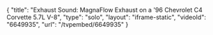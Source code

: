 {
    "title": "Exhaust Sound: MagnaFlow Exhaust on a '96 Chevrolet C4 Corvette 5.7L V-8",
    "type": "solo",
    "layout": "iframe-static",
    "videoId": "6649935",
    "url": "\/tvpembed\/6649935"
}